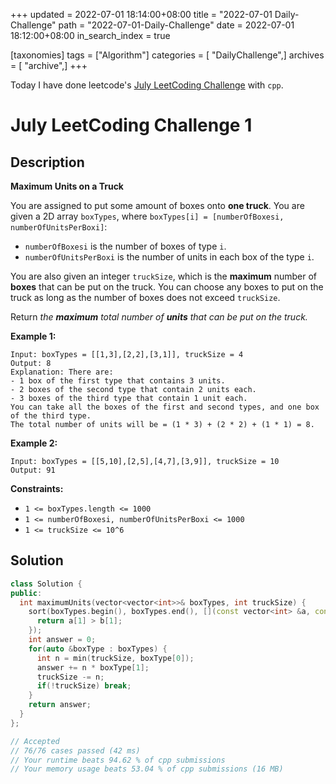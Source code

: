+++
updated = 2022-07-01 18:14:00+08:00
title = "2022-07-01 Daily-Challenge"
path = "2022-07-01-Daily-Challenge"
date = 2022-07-01 18:12:00+08:00
in_search_index = true

[taxonomies]
tags = ["Algorithm"]
categories = [ "DailyChallenge",]
archives = [ "archive",]
+++

Today I have done leetcode's [July LeetCoding Challenge](https://leetcode.com/problems/maximum-units-on-a-truck/) with `cpp`.

<!-- more -->

# July LeetCoding Challenge 1

## Description

**Maximum Units on a Truck**

You are assigned to put some amount of boxes onto **one truck**. You are given a 2D array `boxTypes`, where `boxTypes[i] = [numberOfBoxesi, numberOfUnitsPerBoxi]`:

- `numberOfBoxesi` is the number of boxes of type `i`.
- `numberOfUnitsPerBoxi` is the number of units in each box of the type `i`.

You are also given an integer `truckSize`, which is the **maximum** number of **boxes** that can be put on the truck. You can choose any boxes to put on the truck as long as the number of boxes does not exceed `truckSize`.

Return *the **maximum** total number of **units** that can be put on the truck.*

 

**Example 1:**

```
Input: boxTypes = [[1,3],[2,2],[3,1]], truckSize = 4
Output: 8
Explanation: There are:
- 1 box of the first type that contains 3 units.
- 2 boxes of the second type that contain 2 units each.
- 3 boxes of the third type that contain 1 unit each.
You can take all the boxes of the first and second types, and one box of the third type.
The total number of units will be = (1 * 3) + (2 * 2) + (1 * 1) = 8.
```

**Example 2:**

```
Input: boxTypes = [[5,10],[2,5],[4,7],[3,9]], truckSize = 10
Output: 91
```

 

**Constraints:**

- `1 <= boxTypes.length <= 1000`
- `1 <= numberOfBoxesi, numberOfUnitsPerBoxi <= 1000`
- `1 <= truckSize <= 10^6`


## Solution

``` cpp
class Solution {
public:
  int maximumUnits(vector<vector<int>>& boxTypes, int truckSize) {
    sort(boxTypes.begin(), boxTypes.end(), [](const vector<int> &a, const vector<int> &b) {
      return a[1] > b[1];
    });
    int answer = 0;
    for(auto &boxType : boxTypes) {
      int n = min(truckSize, boxType[0]);
      answer += n * boxType[1];
      truckSize -= n;
      if(!truckSize) break;
    }
    return answer;
  }
};

// Accepted
// 76/76 cases passed (42 ms)
// Your runtime beats 94.62 % of cpp submissions
// Your memory usage beats 53.04 % of cpp submissions (16 MB)
```
